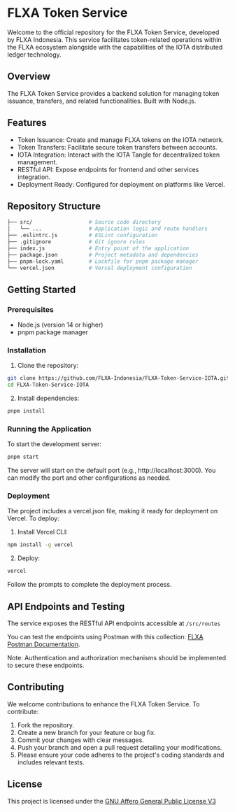 # FLXA Token Service

Welcome to the official repository for the FLXA Token Service, developed by FLXA Indonesia. This service facilitates token-related operations within the FLXA ecosystem alongside with the capabilities of the IOTA distributed ledger technology.

## Overview
The FLXA Token Service provides a backend solution for managing token issuance, transfers, and related functionalities. Built with Node.js.

## Features
- Token Issuance: Create and manage FLXA tokens on the IOTA network.
- Token Transfers: Facilitate secure token transfers between accounts.
- IOTA Integration: Interact with the IOTA Tangle for decentralized token management.
- RESTful API: Expose endpoints for frontend and other services integration.
- Deployment Ready: Configured for deployment on platforms like Vercel.

## Repository Structure
```bash
├── src/                  # Source code directory
│   └── ...               # Application logic and route handlers
├── .eslintrc.js          # ESLint configuration
├── .gitignore            # Git ignore rules
├── index.js              # Entry point of the application
├── package.json          # Project metadata and dependencies
├── pnpm-lock.yaml        # Lockfile for pnpm package manager
└── vercel.json           # Vercel deployment configuration
```

## Getting Started
### Prerequisites
- Node.js (version 14 or higher)
- pnpm package manager

### Installation
1. Clone the repository:
```bash
git clone https://github.com/FLXA-Indonesia/FLXA-Token-Service-IOTA.git
cd FLXA-Token-Service-IOTA
```

2. Install dependencies:
```bash
pnpm install
```

### Running the Application
To start the development server:
```bash
pnpm start
```

The server will start on the default port (e.g., http://localhost:3000). You can modify the port and other configurations as needed.

### Deployment
The project includes a vercel.json file, making it ready for deployment on Vercel. To deploy:

1. Install Vercel CLI:
```bash
npm install -g vercel
```

2. Deploy:
```bash
vercel
```

Follow the prompts to complete the deployment process.

## API Endpoints and Testing
The service exposes the RESTful API endpoints accessible at `/src/routes`

You can test the endpoints using Postman with this collection: [FLXA Postman Documentation](https://www.postman.com/winter-desert-840751/flxa-iota).

Note: Authentication and authorization mechanisms should be implemented to secure these endpoints.

## Contributing
We welcome contributions to enhance the FLXA Token Service. To contribute:
1. Fork the repository.
2. Create a new branch for your feature or bug fix.
3. Commit your changes with clear messages.
4. Push your branch and open a pull request detailing your modifications.
5. Please ensure your code adheres to the project's coding standards and includes relevant tests.

## License
This project is licensed under the [GNU Affero General Public License V3](LICENSE)
